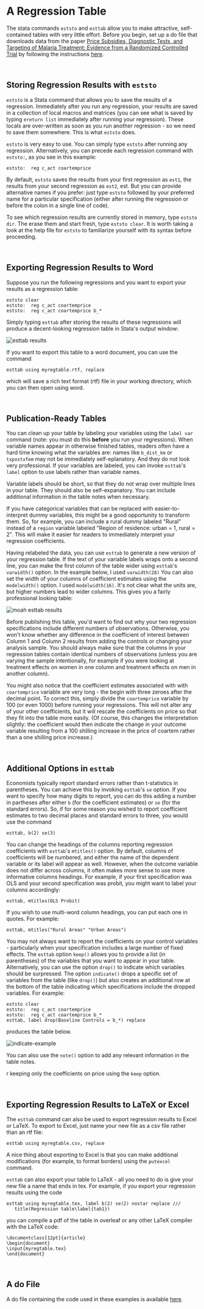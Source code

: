 # A Regression Table

The stata commands `eststo` and `esttab` allow you to make attractive, 
self-contained tables with very little effort.  Before you begin, set up a do file that 
downloads data from the paper 
[Price Subsidies, Diagnostic Tests, and Targeting of Malaria Treatment: Evidence from a Randomized Controlled Trial](https://www.aeaweb.org/articles?id=10.1257/aer.20130267) by following the instructions [here](https://pjakiela.github.io/stata/making-tables.html).

<br>

## Storing Regression Results with `eststo`

`eststo` is a Stata command that allows you to save the results of a regression.  Immediately after you run 
any regression, your results are saved in a collection of local macros and matrices (you can see what is saved 
by typing `ereturn list` immediately after running your regression).  These locals are 
over-written as soon as you run another regression - so we need to save them somewhere.  This is what `eststo` does.

`eststo` is very easy to use.  You can simply type `eststo` after running any regression.  Alternatively, you can precede 
each regression command with `eststo:`, as you see in this example:
```
eststo:  reg c_act coartemprice
```
By default, `eststo` saves the results from your first regression as `est1`, the results from your second regression 
as `est2`, est.  But you can provide alternative names if you prefer:  just type `eststo` followed by your preferred name 
for a particular specification (either after running the regression or before the colon in a single line of code).  

To see which regression results are currently stored in memory, type `eststo dir`.  The erase them and start fresh, 
type `eststo clear`.  It is worth taking a look at the help file for `eststo` to familiarize yourself with its syntax before proceeding.

<br>

## Exporting Regression Results to Word
 
Suppose you run the following regressions and you want to export your results as a regression table:
```
eststo clear
eststo:  reg c_act coartemprice
eststo:  reg c_act coartemprice b_*
```
Simply typing `esttab` after storing the results of these regressions will produce a decent-looking regression table 
in Stata's output window:

![esttab results](esttab1.png)

If you want to export this table to a word document, you can use the command 
```
esttab using myregtable.rtf, replace
```
which will save a rich text format (rtf) file in your working directory, which you can then open using word.

<br>

## Publication-Ready Tables

You can clean up your table by labeling your variables using the `label var` command (note:  you must 
do this **before** you run your regressions).  When variable names appear in otherwise finished tables, 
readers often have a hard time knowing what the variables are:  names like `b_dist_km` 
or `txpostxfem` may not be immediately self-eplanatory.  And they do not look very professional.  If 
your variables are labeled, you can invoke `esttab`'s `label` option to use labels rather than variable names.  

Variable labels should be short, so that they do not wrap over multiple lines in your table.  They should also be 
self-expanatory. You can include additional information in the table notes when necessary.  

If you have categorical variables that can be replaced with easier-to-interpret dummy variables, this might be a good 
opportunity to transform them.  So, for example, you can include a rural dummy labeled "Rural" instead of 
a `region` variable labeled "Region of residence:  urban = 1, rural = 2".  This will make it easier for 
readers to immediately interpret your regression coefficients.

Having relabeled the data, you can use `esttab` to generate a new version of your regression table.  If the text of 
your variable labels wraps onto a second line, you can make the first column of the table wider using `esttab`'s 
`varwidth()` option.  In the example below, I used `varwidth(28)`  You can also set the width of your columns of coefficient estimates 
using the `modelwidth()` option.  I used `modelwidth(16)`.  It's not clear what the units are, 
but higher numbers lead to wider columns.  This gives you a fairly professional looking table:

![moah esttab results](esttab2.png) 

Before publishing this table, you'd want to find out why your two regression specifications include 
different numbers of observations.  Otherwise, you won't know whether any difference in the coefficient of interest 
between Column 1 and Column 2 results from adding the controls or changing your analysis sample.  You should 
always make sure that the columns in your regression tables contain identical numbers of observations (unless you 
are varying the sample intentionally, for example if you were looking at treatment effects on women in one column and treatment effects 
on men in another column).

You might also notice that the coefficient estimates associated with with `coartemprice` variable are very long - the begin 
with three zeroes after the decimal point.  To correct this, simply divide the `coartemprice` variable by 100 (or even 1000) before 
running your regressions.  This will not alter any of your other coefficients, but it will rescale the coefficients on price 
so that they fit into the table more easily.  (Of course, this changes the interpretation slightly:  the coefficient 
would then indicate the change in your outcome variable resulting from a 100 shilling increase in the price of coartem 
rather than a one shilling price increase.)

<br>

## Additional Options in `esttab`

Economists typically report standard errors rather than t-statistics in parentheses.  You can 
achieve this by invoking `esttab`'s `se` option.  If you want to specify how many digits 
to report, you can do this adding a number in partheses after either `b` (for the coefficient 
estimates) or `se` (for the standard errors).  So, if for some reason you wished to report 
coefficient estimates to two decimal places and standard errors to three, you would use 
the command
```
esttab, b(2) se(3)
```

You can change the headings of the columns reporting regression coefficients with `esttab`'s 
`mtitles()` option. By default, columns of coefficients will be numbered, and either the name 
of the dependent variable or its label will appear as well.  However, when the outcome variable does not 
differ across columns, it often makes more sense to use more informative columns headings.  For example, 
if your first specification was OLS and your second specification was probit, you might want to label 
your columns accordingly:
```
esttab, mtitles(OLS Probit)
```
If you wish to use multi-word column headings, you can put each one in quotes.  For example:
```
esttab, mtitles("Rural Areas" "Urban Areas")
```

You may not always want to report the coefficients on your control variables - particularly when 
your specification includes a large number of fixed effects.  The `esttab` option `keep()` allows 
you to provide a list (in parentheses) of the variables that you want to appear in your table.  Alternatively, 
you can use the option `drop()` to indicate which variables should be surpressed.  The option 
`indicate()` drops a specific set of variables from the table (like `drop()`) but also creates an additional 
row at the bottom of the table indicating which specifications include the dropped variables.  For example:
```
eststo clear
eststo:  reg c_act coartemprice
eststo:  reg c_act coartemprice b_*
esttab, label drop(Baseline Controls = b_*) replace
```
produces the table below.

![indicate-example](esttab-indicate-example.png)

You can also use the 
`note()` option to add any relevant information in the table notes.



r keeping only the coefficients on price using the `keep` option.  

<br>

## Exporting Regression Results to LaTeX or Excel

The `esttab` command can also be used to export regression results to 
Excel or LaTeX.  To export to Excel, just name your new file as a csv file rather 
than an rtf file:
```
esttab using myregtable.csv, replace
```
A nice thing about exporting to Excel is that you can make additional modifications 
(for example, to format borders) using the `putexcel` command.

`esttab` can also export your table to LaTeX - all you need to do 
is give your new file a name that ends in tex.  For example, 
if you export your regression results using the code 
```
esttab using myregtable.tex, label b(2) se(2) nostar replace ///
   title(Regression table\label{tab1})
 ```
you can compile a pdf of the table in overleaf or any other LaTeX compiler 
with the LaTeX code:
```
\documentclass[12pt]{article}
\begin{document}
\input{myregtable.tex}
\end{document}
```

<br>

## A do File

A do file containing the code used in these examples is available 
[here](reg-table-example.do).
